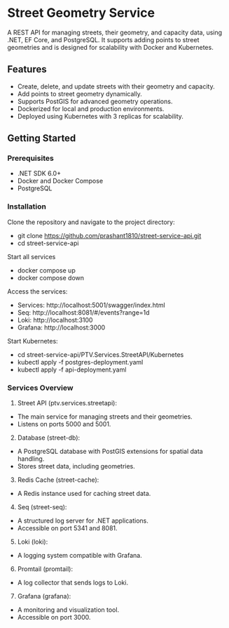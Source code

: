 # Street Geometry Service

A REST API for managing streets, their geometry, and capacity data, using .NET, EF Core, and PostgreSQL. It supports adding points to street geometries and is designed for scalability with Docker and Kubernetes.

## Features
- Create, delete, and update streets with their geometry and capacity.
- Add points to street geometry dynamically.
- Supports PostGIS for advanced geometry operations.
- Dockerized for local and production environments.
- Deployed using Kubernetes with 3 replicas for scalability.

## Getting Started

### Prerequisites
- .NET SDK 6.0+
- Docker and Docker Compose
- PostgreSQL

### Installation
Clone the repository and navigate to the project directory:
- git clone https://github.com/prashant1810/street-service-api.git
- cd street-service-api

Start all services
- docker compose up
- docker compose down

Access the services:

- Services: http://localhost:5001/swagger/index.html
- Seq: http://localhost:8081/#/events?range=1d
- Loki: http://localhost:3100
- Grafana: http://localhost:3000

Start Kubernetes:

- cd street-service-api/PTV.Services.StreetAPI/Kubernetes
- kubectl apply -f postgres-deployment.yaml
- kubectl apply -f api-deployment.yaml

   
### Services Overview
1. Street API (ptv.services.streetapi):

- The main service for managing streets and their geometries.
- Listens on ports 5000 and 5001.

2. Database (street-db):

- A PostgreSQL database with PostGIS extensions for spatial data handling.
- Stores street data, including geometries.

3. Redis Cache (street-cache):

- A Redis instance used for caching street data.

4. Seq (street-seq):

- A structured log server for .NET applications.
- Accessible on port 5341 and 8081.

5. Loki (loki):

- A logging system compatible with Grafana.

6. Promtail (promtail):

- A log collector that sends logs to Loki.

7. Grafana (grafana):

- A monitoring and visualization tool.
- Accessible on port 3000.


